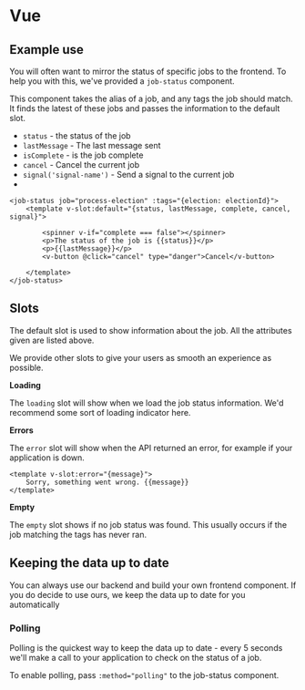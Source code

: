 # Vue

## Example use

You will often want to mirror the status of specific jobs to the frontend. To help you with this, we've provided a `job-status` component.

This component takes the alias of a job, and any tags the job should match. It finds the latest of these jobs and passes the information to the default slot.

- `status` - the status of the job
- `lastMessage` - The last message sent
- `isComplete` - is the job complete
- `cancel` - Cancel the current job
- `signal('signal-name')` - Send a signal to the current job
- 
```vue
<job-status job="process-election" :tags="{election: electionId}">
    <template v-slot:default="{status, lastMessage, complete, cancel, signal}">
    
        <spinner v-if="complete === false"></spinner>
        <p>The status of the job is {{status}}</p>
        <p>{{lastMessage}}</p>
        <v-button @click="cancel" type="danger">Cancel</v-button>
    
    </template>
</job-status>
```

## Slots

The default slot is used to show information about the job. All the attributes given are listed above.

We provide other slots to give your users as smooth an experience as possible.

**Loading**

The `loading` slot will show when we load the job status information. We'd recommend some sort of loading indicator here.

**Errors**

The `error` slot will show when the API returned an error, for example if your application is down.

```vue
<template v-slot:error="{message}">
    Sorry, something went wrong. {{message}}
</template>
```

**Empty**

The `empty` slot shows if no job status was found. This usually occurs if the job matching the tags has never ran.

## Keeping the data up to date

You can always use our backend and build your own frontend component. If you do decide to use ours, we keep the data up to date for you automatically

### Polling

Polling is the quickest way to keep the data up to date - every 5 seconds we'll make a call to your application to check on the status of a job.

To enable polling, pass `:method="polling"` to the job-status component.
